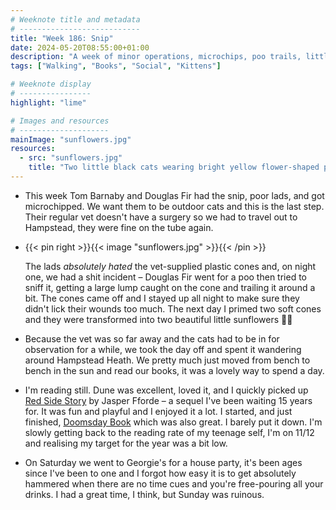 ```yaml
---
# Weeknote title and metadata
# ---------------------------
title: "Week 186: Snip"
date: 2024-05-20T08:55:00+01:00
description: "A week of minor operations, microchips, poo trails, little sunflowers, reading on Hampstead Heath, multiple books, and a fun house party."
tags: ["Walking", "Books", "Social", "Kittens"]

# Weeknote display
# ----------------
highlight: "lime"

# Images and resources
# --------------------
mainImage: "sunflowers.jpg"
resources:
  - src: "sunflowers.jpg"
    title: "Two little black cats wearing bright yellow flower-shaped pillows around their necks. They look like sunflowers."
---
```


  * This week Tom Barnaby and Douglas Fir had the snip, poor lads, and got microchipped. We want them to be outdoor cats and this is the last step. Their regular vet doesn't have a surgery so we had to travel out to Hampstead, they were fine on the tube again.

  * {{< pin right >}}{{< image "sunflowers.jpg" >}}{{< /pin >}}

    The lads _absolutely hated_ the vet-supplied plastic cones and, on night one, we had a shit incident – Douglas Fir went for a poo then tried to sniff it, getting a large lump caught on the cone and trailing it around a bit. The cones came off and I stayed up all night to make sure they didn't lick their wounds too much. The next day I primed two soft cones and they were transformed into two beautiful little sunflowers :sunflower::sunflower:

  * Because the vet was so far away and the cats had to be in for observation for a while, we took the day off and spent it wandering around Hampstead Heath. We pretty much just moved from bench to bench in the sun and read our books, it was a lovely way to spend a day.

  * I'm reading still. Dune was excellent, loved it, and I quickly picked up [Red Side Story](https://www.goodreads.com/book/show/199353348-red-side-story) by Jasper Fforde – a sequel I've been waiting 15 years for. It was fun and playful and I enjoyed it a lot. I started, and just finished, [Doomsday Book](https://www.goodreads.com/book/show/24983.Doomsday_Book) which was also great. I barely put it down. I'm slowly getting back to the reading rate of my teenage self, I'm on 11/12 and realising my target for the year was a bit low.

  * On Saturday we went to Georgie's for a house party, it's been ages since I've been to one and I forgot how easy it is to get absolutely hammered when there are no time cues and you're free-pouring all your drinks. I had a great time, I think, but Sunday was ruinous.
